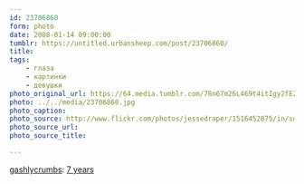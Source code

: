 ```yaml
---
id: 23706860
form: photo
date: 2008-01-14 09:00:00
tumblr: https://untitled.urbansheep.com/post/23706860/
title:
tags:
    - глаза
    - картинки
    - девушки
photo_original_url: https://64.media.tumblr.com/78n67m26L469t4itIgy2fE2e_400.jpg
photo: ../../media/23706860.jpg
photo_caption:
photo_source: http://www.flickr.com/photos/jessedraper/1516452875/in/set-72157594215715541/
photo_source_url:
photo_source_title:

---
```


<p><a href="http://flickr.com/photos/jessedraper">gashlycrumbs</a>: <a href="http://www.flickr.com/photos/jessedraper/1516452875/in/set-72157594215715541/">7 years</a></p>
